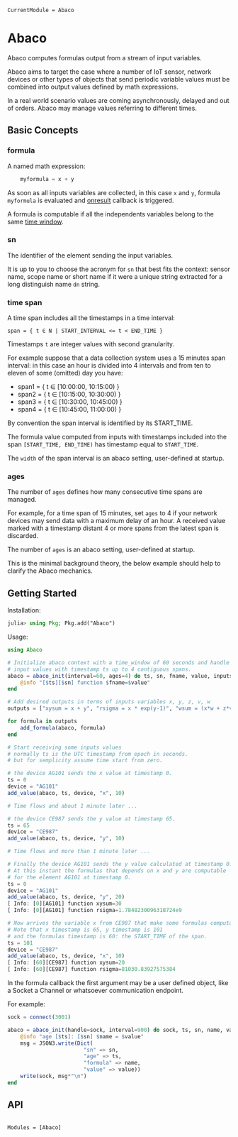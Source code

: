 ```@meta
CurrentModule = Abaco
```

# Abaco

Abaco computes formulas output from a stream of input variables.

Abaco aims to target the case where a number of IoT sensor, network devices or other types of objects that send periodic variable values must be combined into output values defined by math expressions.

In a real world scenario values are coming asynchronously, delayed and out of orders. Abaco may manage values referring to different times.

## Basic Concepts


### formula

A named math expression:

```julia
    myformula = x + y
```

As soon as all inputs variables are collected, in this case `x` and `y`, formula `myformula` is evaluated and [onresult](#Abaco.abaco_init-Tuple{Any}) callback is triggered.

A formula is computable if all the independents variables belong to the same [time window](#time-window).

### sn

The identifier of the element sending the input variables.

It is up to you to choose the acronym for `sn` that best fits the context: sensor name, scope name or short name if it were a unique string extracted for a long distinguish name `dn` string.

### time span

A time span includes all the timestamps in a time interval:

```span = { t ∈ N | START_INTERVAL <= t < END_TIME }```

Timestamps `t` are integer values with second granularity. 

For example suppose that a data collection system uses a 15 minutes span interval:
in this case an hour is divided into 4 intervals and from ten to eleven of some (omitted) day you have:

* span1 =  { t ∈ [10:00:00, 10:15:00) }
* span2 =  { t ∈ [10:15:00, 10:30:00) }
* span3 =  { t ∈ [10:30:00, 10:45:00) }
* span4 =  { t ∈ [10:45:00, 11:00:00) }

By convention the span interval is identified by its START_TIME.

The formula value computed from inputs with timestamps included into the span `[START_TIME, END_TIME)` has timestamp equal to `START_TIME`.

The `width` of the span interval is an abaco setting, user-defined at startup.

### ages

The number of `ages` defines how many consecutive time spans are managed.

For example, for a time span of 15 minutes, set `ages` to 4 if your network devices may send data with a maximum delay of an hour. A received value marked with a timestamp distant 4 or more spans from the latest span is discarded.

The number of `ages` is an abaco setting, user-defined at startup.

This is the minimal background theory, the below example should help to clarify the Abaco mechanics.

## Getting Started

Installation:

```julia
julia> using Pkg; Pkg.add("Abaco")    
```

Usage:

```julia
using Abaco

# Initialize abaco context with a time_window of 60 seconds and handle
# input values with timestamp ts up to 4 contiguous spans.
abaco = abaco_init(interval=60, ages=4) do ts, sn, fname, value, inputs
    @info "[$ts][$sn] function $fname=$value"
end

# Add desired outputs in terms of inputs variables x, y, z, v, w
outputs = ["xysum = x + y", "rsigma = x * exp(y-1)", "wsum = (x*w + z*v)"]

for formula in outputs
    add_formula(abaco, formula)
end

# Start receiving some inputs values
# normally ts is the UTC timestamp from epoch in seconds.
# but for semplicity assume time start from zero.

# the device AG101 sends the x value at timestamp 0.
ts = 0
device = "AG101"
add_value(abaco, ts, device, "x", 10)

# Time flows and about 1 minute later ...

# the device CE987 sends the y value at timestamp 65.
ts = 65
device = "CE987"
add_value(abaco, ts, device, "y", 10)

# Time flows and more than 1 minute later ...

# Finally the device AG101 sends the y value calculated at timestamp 0.
# At this instant the formulas that depends on x and y are computable
# for the element AG101 at timestamp 0.
ts = 0
device = "AG101"
add_value(abaco, ts, device, "y", 20)
[ Info: [0][AG101] function xysum=30
[ Info: [0][AG101] function rsigma=1.7848230096318724e9

# Now arrives the variable x from CE987 that make some formulas computables.
# Note that x timestamp is 65, y timestamp is 101
# and the formulas timestamp is 60: the START_TIME of the span. 
ts = 101
device = "CE987"
add_value(abaco, ts, device, "x", 10)
[ Info: [60][CE987] function xysum=20
[ Info: [60][CE987] function rsigma=81030.83927575384

```

In the formula callback the first argument may be a user defined object, like a Socket a Channel or whatsoever communication endpoint.

For example:

```julia
sock = connect(3001)

abaco = abaco_init(handle=sock, interval=900) do sock, ts, sn, name, value, inputs
    @info "age [$ts]: [$sn] $name = $value"
    msg = JSON3.write(Dict(
                        "sn" => sn,
                        "age" => ts, 
                        "formula" => name,
                        "value" => value))
    write(sock, msg*"\n")
end
```

## API

```@index
```

```@autodocs
Modules = [Abaco]
```
